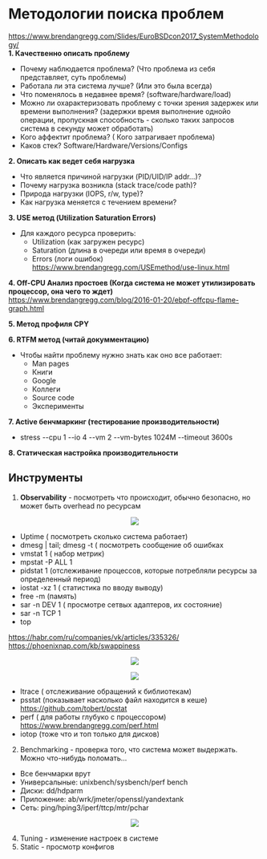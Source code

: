 # Методологии поиска проблем
https://www.brendangregg.com/Slides/EuroBSDcon2017_SystemMethodology/       
**1. Качественно описать проблему**    
- Почему наблюдается проблема? (Что проблема из себя представляет, суть проблемы)
- Работала ли эта система лучше? (Или это была всегда)
- Что поменялось в недавнее время? (software/hardware/load)
- Можно ли охарактеризовать проблему с точки зрения задержек или времени выполнения? (задержки время выполнение однойо операции, пропускная способность - сколько таких запросов система в секунду может обработать)
- Кого аффектит проблема? ( Кого затрагивает проблема)
- Каков стек? Software/Hardware/Versions/Configs

**2. Описать как ведет себя нагрузка**     
- Что является причиной нагрузки (PID/UID/IP addr…)?
- Почему нагрузка возникла (stack trace/code path)?
- Природа нагрузки (IOPS, r/w, type)?
- Как нагрузка меняется с течением времени?


**3. USE метод (Utilization Saturation Errors)**     
- Для каждого ресурса проверить:
   - Utilization (как загружен ресурс)
   - Saturation (длина в очереди или время в очереди)
   - Errors (логи ошибок)    
https://www.brendangregg.com/USEmethod/use-linux.html      

**4. Off-CPU Анализ простоев (Когда система не может утилизировать процессор, она чего то ждет)**         
https://www.brendangregg.com/blog/2016-01-20/ebpf-offcpu-flame-graph.html   
   
**5. Метод профиля CPY**     

**6. RTFM метод (читай докумментацию)**     
- Чтобы найти проблему нужно знать как оно все работает:
   - Man pages
   - Книги
   - Google
   - Коллеги
   - Source code
   - Эксперименты       

**7. Active бенчмаркинг (тестирование производительности)**     
-  stress --cpu 1 --io 4 --vm 2 --vm-bytes 1024M --timeout 3600s    

**8. Статическая настройка производительности**

## Инструменты
1. **Observability** - посмотреть что происходит, обычно безопасно, но может быть overhead по ресурсам    

<p align="center">
<image src="https://github.com/LLlMEJIb87/LINUX/blob/main/%D0%9C%D0%BE%D0%BD%D0%B8%D1%82%D0%BE%D1%80%D0%B8%D0%BD%D0%B3/Picture/observability_base.png">
</p>        

- Uptime ( посмотреть сколько система работает)
- dmesg | tail; dmesg -t ( посмотреть сообщение об ошибках
- vmstat 1 ( набор метрик)
- mpstat -P ALL 1 
- pidstat 1 (отслеживание процессов, которые потребляли ресурсы за определенный период)
- iostat -xz 1 ( статистика по вводу выводу)
- free -m (память)
- sar -n DEV 1 ( просмотре сетвых адаптеров, их состояние)
- sar -n TCP 1
- top      

https://habr.com/ru/companies/vk/articles/335326/     
https://phoenixnap.com/kb/swappiness
 
   <p align="center">
<image src="https://github.com/LLlMEJIb87/LINUX/blob/main/%D0%9C%D0%BE%D0%BD%D0%B8%D1%82%D0%BE%D1%80%D0%B8%D0%BD%D0%B3/Picture/observability_intermediate.png">
</p>    

 <p align="center">
<image src="https://github.com/LLlMEJIb87/LINUX/blob/main/%D0%9C%D0%BE%D0%BD%D0%B8%D1%82%D0%BE%D1%80%D0%B8%D0%BD%D0%B3/Picture/observability_advanced.png">
</p>       
     
   
- ltrace ( отслеживание обращений к библиотекам)
- psstat (показывает насколько файл находится в кеше)    
 https://github.com/tobert/pcstat   
- perf ( для работы глубуко с процессором)    
 https://www.brendangregg.com/perf.html     
- iotop (тоже что и топ только для дисков)  

2. Benchmarking - проверка того, что система может выдержать. Можно что-нибудь поломать…
- Все бенчмарки врут
- Универсалыные: unixbench/sysbench/perf bench
- Диски: dd/hdparm
- Приложение: ab/wrk/jmeter/openssl/yandextank
- Сеть: ping/hping3/iperf/ttcp/mtr/pchar    

 <p align="center">
<image src="https://github.com/LLlMEJIb87/LINUX/blob/main/%D0%9C%D0%BE%D0%BD%D0%B8%D1%82%D0%BE%D1%80%D0%B8%D0%BD%D0%B3/Picture/instrumenti_test.PNG">
</p>       

4. Tuning - изменение настроек в системе
5. Static - просмотр конфигов
